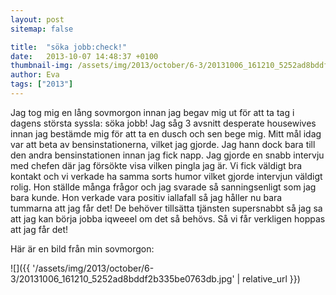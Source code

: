 ```yaml
---
layout: post
sitemap: false

title:  "söka jobb:check!"
date:   2013-10-07 14:48:37 +0100
thumbnail-img: /assets/img/2013/october/6-3/20131006_161210_5252ad8bddf2b335be0763db.jpg
author: Eva
tags: ["2013"]
---
```


Jag tog mig en lång sovmorgon innan jag begav mig ut för att ta tag i dagens största syssla: söka jobb! Jag såg 3 avsnitt desperate housewives innan jag bestämde mig för att ta en dusch och sen bege mig. Mitt mål idag var att beta av bensinstationerna, vilket jag gjorde.  Jag hann dock bara till den andra bensinstationen innan jag fick napp. Jag gjorde en snabb intervju med chefen där jag försökte visa vilken pingla jag är. Vi fick väldigt bra kontakt och vi verkade ha samma sorts humor vilket gjorde intervjun väldigt rolig.  Hon ställde många frågor och jag svarade så sanningsenligt som jag bara kunde. Hon verkade vara positiv iallafall så jag håller nu bara tummarna att jag får det! De behöver tillsätta tjänsten supersnabbt så jag sa att jag kan börja jobba iqweeel om det så  behövs.  Så vi får verkligen hoppas att jag får det!  

Här är en bild från min sovmorgon:

![]({{ '/assets/img/2013/october/6-3/20131006_161210_5252ad8bddf2b335be0763db.jpg'  | relative_url }})

